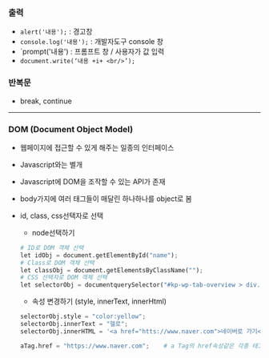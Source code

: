 ### 출력  
- `alert('내용');` : 경고창  
- `console.log('내용');` : 개발자도구 console 창  
- `prompt('내용') : 프롬프트 창 / 사용자가 값 입력  
- `document.write(‘내용 +i+ <br/>’);`  

### 반복문  
- break, continue  

- - -  

### DOM (Document Object Model)  
- 웹페이지에 접근할 수 있게 해주는 일종의 인터페이스  
- Javascript와는 별개  
- Javascript에 DOM을 조작할 수 있는 API가 존재  
-  body가지에 여러 태그들이 매달린 하나하나를 object로 봄  

- id, class, css선택자로 선택  
  - node선택하기  
  ```python
  # ID로 DOM 객체 선택
  let idObj = document.getElementById("name");
  # Class로 DOM 객체 선택
  let classObj = document.getElementsByClassName("");
  # CSS 선택자로 DOM 객체 선택
  let selectorObj = documentquerySelector("#kp-wp-tab-overview > div.cLjAic.")
  ```  
  - 속성 변경하기 (style, innerText, innerHtml)  
  ```python
  selectorObj.style = "color:yellow";
  selectorObj.innerText = "헬로";
  selectorObj.innerHTML = '<a href="htts://www.naver.com">네이버로 가기</a>';
  
  aTag.href = "https://www.naver.com";    # a Tag의 href속성같은 각종 태그들의 속성들  
  ```  
  
